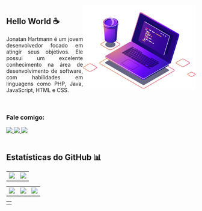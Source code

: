 <img src="github/computer-illustration.png" width="300px" min-width="300px" max-width="300px" align="right">

<h2>Hello World ☕</h2>

<p style="text-align: justify;">Jonatan Hartmann é um jovem desenvolvedor focado em atingir seus objetivos. Ele possui um excelente conhecimento na área de desenvolvimento de software, com habilidades em linguagens como PHP, Java, JavaScript, HTML e CSS.</p>

</br>

<h3>Fale comigo:</h3>

<div align="left">
  <a href="https://www.instagram.com/hartmannjonatan/">
    <img src="https://img.shields.io/badge/-Instagram-5C0BF0?style=for-the-badge&logo=Instagram&logoColor=FFF"/>
  </a>
  
  <a href="https://www.linkedin.com/in/jonatan-hartmann-76b186206/">
    <img src="https://img.shields.io/badge/-Linkedin-5C0BF0?style=for-the-badge&logo=Linkedin&logoColor=FFF"/>
  </a>
  
  <a href="https://api.whatsapp.com/send?phone=5555999465308&text=Ol%C3%A1%2C%20vim%20pelo%20seu%20github!">
    <img src="https://img.shields.io/badge/-Whatsapp-5C0BF0?style=for-the-badge&logo=Whatsapp&logoColor=FFF"/>
  </a>
</div>
<br>
<h2>Estatísticas do GitHub 📊</h2>
<table><tr><td><img height="154em" src="https://github-profile-summary-cards.vercel.app/api/cards/productive-time?username=hartmannjonatan&theme=tokyonight"/></td><td>
<img height="154em" src="https://github-profile-summary-cards.vercel.app/api/cards/profile-details?username=hartmannjonatan&theme=tokyonight"/></td></tr></table>
<table><tr><td><img height="154em" src="https://github-profile-summary-cards.vercel.app/api/cards/most-commit-language?username=hartmannjonatan&theme=tokyonight"/></td><td>
<img height="154em" src="https://github-profile-summary-cards.vercel.app/api/cards/repos-per-language?username=hartmannjonatan&theme=tokyonight"/></td><td>
<img height="154em" src="https://github-profile-summary-cards.vercel.app/api/cards/stats?username=hartmannjonatan&theme=tokyonight"/></td></tr></table>
    <table><tr><td>
